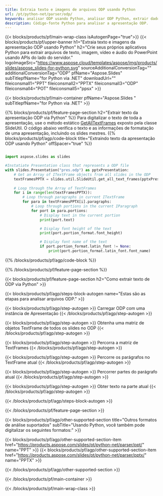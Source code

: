 ```yaml
---
title: Extraia texto e imagens de arquivos ODP usando Python
url: /pt/python-net/parser/odp/
keywords: analisar ODP usando Python, analisar ODP Python, extrair dados de ODP em Python, extrair texto de ODP usando Python, extrair imagens de ODP usando Python
description: Código-fonte Python para analisar a apresentação ODP.
---
```


{{< blocks/products/pf/main-wrap-class isAutogenPage="true">}}
{{< blocks/products/pf/upper-banner h1="Extraia texto e imagens da apresentação ODP usando Python" h2="Crie seus próprios aplicativos Python para extrair arquivos de texto, imagem, vídeo e áudio do PowerPoint usando APIs do lado do servidor." logoImageSrc="https://www.aspose.cloud/templates/aspose/img/products/slides/aspose_slides-for-python.svg" sourceAdditionalConversionTag="" additionalConversionTag="ODP" pfName="Aspose.Slides" subTitlepfName="for Python via .NET" downloadUrl="" fileiconsmall1="PPT" fileiconsmall2="PPTX" fileiconsmall3="ODP" fileiconsmall4="POT" fileiconsmall5="ppsx" >}}

{{< blocks/products/pf/main-container pfName="Aspose.Slides " subTitlepfName="for Python via .NET" >}}

{{% blocks/products/pf/feature-page-section  h2="Extrair texto da apresentação ODP via Python" %}}
Para digitalizar o texto de toda a apresentação, use o método estático [GetAllTextFrames](https://reference.aspose.com/slides/python-net/aspose.slides.util/slideutil/) exposto pela classe SlideUtil. O código abaixo verifica o texto e as informações de formatação de uma apresentação, incluindo os slides mestres.
{{% blocks/products/pf/agp/code-block title="Extraindo texto da apresentação ODP usando Python" offSpacer="true" %}}

```py

import aspose.slides as slides

#Instatiate Presentation class that represents a ODP file
with slides.Presentation("pres.odp") as pptxPresentation:
    # Get an Array of ITextFrame objects from all slides in the ODP
    textFramesPPTX = slides.util.SlideUtil.get_all_text_frames(pptxPresentation, True)
    
    # Loop through the Array of TextFrames
    for i in range(len(textFramesPPTX)):
	    # Loop through paragraphs in current ITextFrame
        for para in textFramesPPTX[i].paragraphs:
            # Loop through portions in the current IParagraph
            for port in para.portions:
			    # Display text in the current portion
                print(port.text)

    			# Display font height of the text
                print(port.portion_format.font_height)

			    # Display font name of the text
                if port.portion_format.latin_font != None:
                    print(port.portion_format.latin_font.font_name)
```

{{% /blocks/products/pf/agp/code-block %}}

{{% /blocks/products/pf/feature-page-section %}}

{{< blocks/products/pf/feature-page-section  h2="Como extrair texto de ODP via Python" >}}

{{< blocks/products/pf/agp/steps-block-autogen name="Estas são as etapas para analisar arquivos ODP." >}}

{{< blocks/products/pf/agp/step-autogen >}}
Carregar ODP com uma instância de Apresentação
{{< /blocks/products/pf/agp/step-autogen >}}

{{< blocks/products/pf/agp/step-autogen >}}
Obtenha uma matriz de objetos TextFrame de todos os slides no ODP
{{< /blocks/products/pf/agp/step-autogen >}}

{{< blocks/products/pf/agp/step-autogen >}}
Percorra a matriz de TextFrames
{{< /blocks/products/pf/agp/step-autogen >}}

{{< blocks/products/pf/agp/step-autogen >}}
Percorre os parágrafos no TextFrame atual
{{< /blocks/products/pf/agp/step-autogen >}}

{{< blocks/products/pf/agp/step-autogen >}}
Percorrer partes do parágrafo atual
{{< /blocks/products/pf/agp/step-autogen >}}

{{< blocks/products/pf/agp/step-autogen >}}
Obter texto na parte atual
{{< /blocks/products/pf/agp/step-autogen >}}

{{< /blocks/products/pf/agp/steps-block-autogen >}}

{{< /blocks/products/pf/feature-page-section >}}

{{< blocks/products/pf/agp/other-supported-section title="Outros formatos de análise suportados" subTitle="Usando Python, você também pode digitalizar os seguintes formatos:" >}}

{{< blocks/products/pf/agp/other-supported-section-item href="https://products.aspose.com/slides/pt/python-net/parser/ppt/" name="PPT" >}}
{{< blocks/products/pf/agp/other-supported-section-item href="https://products.aspose.com/slides/pt/python-net/parser/pptx/" name="PPTX" >}}


{{< /blocks/products/pf/agp/other-supported-section >}}

{{< /blocks/products/pf/main-container >}}
    
{{< /blocks/products/pf/main-wrap-class >}}